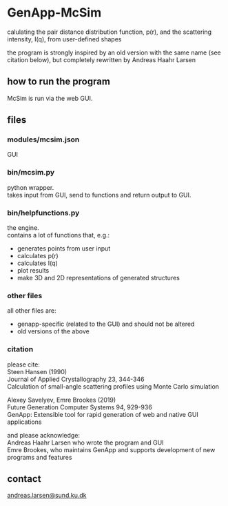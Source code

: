 # GenApp-McSim

calulating the pair distance distribution function, p(r), and the scattering intensity, I(q), from user-defined shapes

the program is strongly inspired by an old version with the same name (see citation below), but completely rewritten by Andreas Haahr Larsen    

## how to run the program

McSim is run via the web GUI. 

## files

### modules/mcsim.json
GUI

### bin/mcsim.py
python wrapper.   
takes input from GUI, send to functions and return output to GUI.   

### bin/helpfunctions.py
the engine.   
contains a lot of functions that, e.g.:  
- generates points from user input   
- calculates p(r)   
- calculates I(q)   
- plot results    
- make 3D and 2D representations of generated structures   

### other files
all other files are:    
- genapp-specific (related to the GUI) and should not be altered    
- old versions of the above    

### citation
please cite:     
Steen Hansen (1990)    
Journal of Applied Crystallography 23, 344-346     
Calculation of small-angle scattering profiles using Monte Carlo simulation    

Alexey Savelyev, Emre Brookes (2019)    
Future Generation Computer Systems 94, 929-936    
GenApp: Extensible tool for rapid generation of web and native GUI applications    

and please acknowledge:    
Andreas Haahr Larsen who wrote the program and GUI    
Emre Brookes, who maintains GenApp and supports development of new programs and features   

## contact
andreas.larsen@sund.ku.dk    

